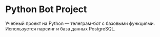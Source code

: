 # Python Bot Project

Учебный проект на Python — телеграм-бот с базовыми функциями. Используется парсинг и база данных PostgreSQL.
